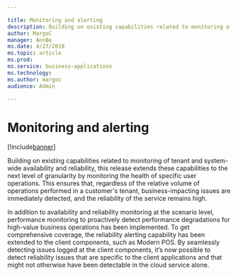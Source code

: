 ```yaml
---

title: Monitoring and alerting
description: Building on existing capabilities related to monitoring of tenant and system-wide availability and reliability, this release extends these capabilities to the next level of granularity by monitoring the health of specific user operations.
author: MargoC
manager: AnnBe
ms.date: 4/27/2018
ms.topic: article
ms.prod: 
ms.service: business-applications
ms.technology: 
ms.author: margoc
audience: Admin

---
```

#  Monitoring and alerting




[!include[banner](../../../includes/banner.md)]

Building on existing capabilities related to monitoring of tenant and
system-wide availability and reliability, this release extends these
capabilities to the next level of granularity by monitoring the health of
specific user operations. This ensures that, regardless of the relative volume
of operations performed in a customer's tenant, business-impacting issues are
immediately detected, and the reliability of the service remains high.

In addition to availability and reliability monitoring at the scenario level,
performance monitoring to proactively detect performance degradations for
high-value business operations has been implemented. To get comprehensive
coverage, the reliability alerting capability has been extended to the client
components, such as Modern POS. By seamlessly detecting issues logged at the
client components, it’s now possible to detect reliability issues that are
specific to the client applications and that might not otherwise have been
detectable in the cloud service alone.
